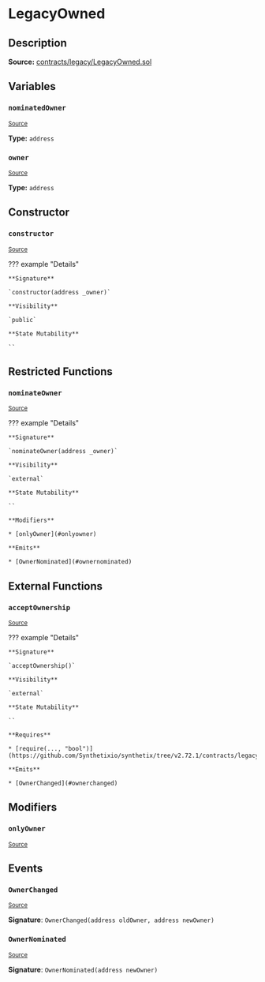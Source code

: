 # LegacyOwned

## Description

**Source:** [contracts/legacy/LegacyOwned.sol](https://github.com/Synthetixio/synthetix/tree/v2.72.1/contracts/legacy/LegacyOwned.sol)

## Variables

### `nominatedOwner`

<sub>[Source](https://github.com/Synthetixio/synthetix/tree/v2.72.1/contracts/legacy/LegacyOwned.sol#L5)</sub>

**Type:** `address`

### `owner`

<sub>[Source](https://github.com/Synthetixio/synthetix/tree/v2.72.1/contracts/legacy/LegacyOwned.sol#L4)</sub>

**Type:** `address`

## Constructor

### `constructor`

<sub>[Source](https://github.com/Synthetixio/synthetix/tree/v2.72.1/contracts/legacy/LegacyOwned.sol#L7)</sub>

??? example "Details"

    **Signature**

    `constructor(address _owner)`

    **Visibility**

    `public`

    **State Mutability**

    ``

## Restricted Functions

### `nominateOwner`

<sub>[Source](https://github.com/Synthetixio/synthetix/tree/v2.72.1/contracts/legacy/LegacyOwned.sol#L11)</sub>

??? example "Details"

    **Signature**

    `nominateOwner(address _owner)`

    **Visibility**

    `external`

    **State Mutability**

    ``

    **Modifiers**

    * [onlyOwner](#onlyowner)

    **Emits**

    * [OwnerNominated](#ownernominated)

## External Functions

### `acceptOwnership`

<sub>[Source](https://github.com/Synthetixio/synthetix/tree/v2.72.1/contracts/legacy/LegacyOwned.sol#L16)</sub>

??? example "Details"

    **Signature**

    `acceptOwnership()`

    **Visibility**

    `external`

    **State Mutability**

    ``

    **Requires**

    * [require(..., "bool")](https://github.com/Synthetixio/synthetix/tree/v2.72.1/contracts/legacy/LegacyOwned.sol#L17)

    **Emits**

    * [OwnerChanged](#ownerchanged)

## Modifiers

### `onlyOwner`

<sub>[Source](https://github.com/Synthetixio/synthetix/tree/v2.72.1/contracts/legacy/LegacyOwned.sol#L23)</sub>

## Events

### `OwnerChanged`

<sub>[Source](https://github.com/Synthetixio/synthetix/tree/v2.72.1/contracts/legacy/LegacyOwned.sol#L29)</sub>

**Signature**: `OwnerChanged(address oldOwner, address newOwner)`

### `OwnerNominated`

<sub>[Source](https://github.com/Synthetixio/synthetix/tree/v2.72.1/contracts/legacy/LegacyOwned.sol#L28)</sub>

**Signature**: `OwnerNominated(address newOwner)`
